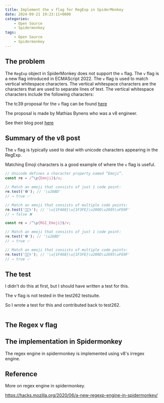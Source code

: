 ```yaml
---
title: Implement the v flag for RegExp in SpiderMonkey
date: 2024-09-21 19:23:11+0000
categories:
    - Open Source
    - Spidermonkey
tags:
    - Open Source
    - Spidermonkey
---
```


## The problem

The `RegExp` object in SpiderMonkey does not support the `v` flag. The `v` flag is a new flag introduced in ECMAScript 2022. The `v` flag is used to match vertical whitespace characters. The vertical whitespace characters are the characters that are used to separate lines of text. The vertical whitespace characters include the following characters:

The tc39 proposal for the `v` flag can be found [here](https://github.com/tc39/proposal-regexp-v-flag?tab=readme-ov-file)

The proposal is made by Mathias Bynens who was a v8 engineer.

See their blog post [here](https://v8.dev/features/regexp-v-flag)


## Summary of the v8 post

The `v` flag is typically used to deal with unicode characters appearing in the RegExp.

Matching Emoji characters is a good example of where the `v` flag is useful.

```js
// Unicode defines a character property named “Emoji”.
const re = /^\p{Emoji}$/u;

// Match an emoji that consists of just 1 code point:
re.test('⚽'); // '\u26BD'
// → true ✅

// Match an emoji that consists of multiple code points:
re.test('👨🏾‍⚕️'); // '\u{1F468}\u{1F3FE}\u200D\u2695\uFE0F'
// → false ❌
```

```js
const re = /^\p{RGI_Emoji}$/v;

// Match an emoji that consists of just 1 code point:
re.test('⚽'); // '\u26BD'
// → true ✅

// Match an emoji that consists of multiple code points:
re.test('👨🏾‍⚕️'); // '\u{1F468}\u{1F3FE}\u200D\u2695\uFE0F'
// → true ✅
```


## The test

I didn't do this at first, but I should have written a test for this.

The v flag is not tested in the test262 testsuite.

So I wrote a test for this and contributed back to test262.

```js

```


## The Regex v flag


## The implementation in Spidermonkey


The regex engine in spidermonkey is implemented using v8's irregex engine.





## Reference

More on regex engine in spidermonkey.

https://hacks.mozilla.org/2020/06/a-new-regexp-engine-in-spidermonkey/